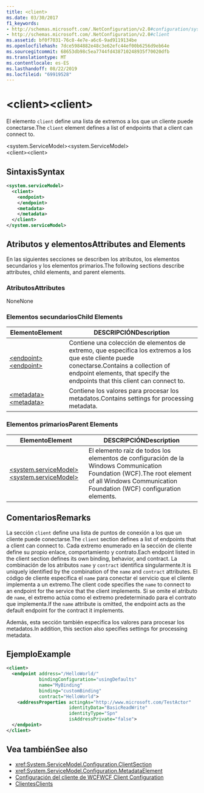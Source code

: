```yaml
---
title: <client>
ms.date: 03/30/2017
f1_keywords:
- http://schemas.microsoft.com/.NetConfiguration/v2.0#configuration/system.ServiceModel/client
- http://schemas.microsoft.com/.NetConfiguration/v2.0#client
ms.assetid: bf0f7031-76c8-4e7e-a6c6-9ad9119134be
ms.openlocfilehash: 7dce5984882e48c3e62efc44ef00b6256d9eb64e
ms.sourcegitcommit: 68653db98c5ea7744fd438710248935f70020dfb
ms.translationtype: MT
ms.contentlocale: es-ES
ms.lasthandoff: 08/22/2019
ms.locfileid: "69919528"
---
```

# <a name="client"></a><span data-ttu-id="21f4d-101">\<client></span><span class="sxs-lookup"><span data-stu-id="21f4d-101">\<client></span></span>
<span data-ttu-id="21f4d-102">El elemento `client` define una lista de extremos a los que un cliente puede conectarse.</span><span class="sxs-lookup"><span data-stu-id="21f4d-102">The `client` element defines a list of endpoints that a client can connect to.</span></span>  
  
 <span data-ttu-id="21f4d-103">\<system.ServiceModel></span><span class="sxs-lookup"><span data-stu-id="21f4d-103">\<system.ServiceModel></span></span>  
<span data-ttu-id="21f4d-104">\<client></span><span class="sxs-lookup"><span data-stu-id="21f4d-104">\<client></span></span>  
  
## <a name="syntax"></a><span data-ttu-id="21f4d-105">Sintaxis</span><span class="sxs-lookup"><span data-stu-id="21f4d-105">Syntax</span></span>  
  
```xml  
<system.serviceModel>
  <client>
    <endpoint>
    </endpoint>
    <metadata>
    </metadata>
  </client>
</system.serviceModel>
```  
  
## <a name="attributes-and-elements"></a><span data-ttu-id="21f4d-106">Atributos y elementos</span><span class="sxs-lookup"><span data-stu-id="21f4d-106">Attributes and Elements</span></span>  
 <span data-ttu-id="21f4d-107">En las siguientes secciones se describen los atributos, los elementos secundarios y los elementos primarios.</span><span class="sxs-lookup"><span data-stu-id="21f4d-107">The following sections describe attributes, child elements, and parent elements.</span></span>  
  
### <a name="attributes"></a><span data-ttu-id="21f4d-108">Atributos</span><span class="sxs-lookup"><span data-stu-id="21f4d-108">Attributes</span></span>  
 <span data-ttu-id="21f4d-109">None</span><span class="sxs-lookup"><span data-stu-id="21f4d-109">None</span></span>  
  
### <a name="child-elements"></a><span data-ttu-id="21f4d-110">Elementos secundarios</span><span class="sxs-lookup"><span data-stu-id="21f4d-110">Child Elements</span></span>  
  
|<span data-ttu-id="21f4d-111">Elemento</span><span class="sxs-lookup"><span data-stu-id="21f4d-111">Element</span></span>|<span data-ttu-id="21f4d-112">DESCRIPCIÓN</span><span class="sxs-lookup"><span data-stu-id="21f4d-112">Description</span></span>|  
|-------------|-----------------|  
|[<span data-ttu-id="21f4d-113">\<endpoint></span><span class="sxs-lookup"><span data-stu-id="21f4d-113">\<endpoint></span></span>](endpoint-of-client.md)|<span data-ttu-id="21f4d-114">Contiene una colección de elementos de extremo, que especifica los extremos a los que este cliente puede conectarse.</span><span class="sxs-lookup"><span data-stu-id="21f4d-114">Contains a collection of endpoint elements, that specify the endpoints that this client can connect to.</span></span>|  
|[<span data-ttu-id="21f4d-115">\<metadata></span><span class="sxs-lookup"><span data-stu-id="21f4d-115">\<metadata></span></span>](metadata.md)|<span data-ttu-id="21f4d-116">Contiene los valores para procesar los metadatos.</span><span class="sxs-lookup"><span data-stu-id="21f4d-116">Contains settings for processing metadata.</span></span>|  
  
### <a name="parent-elements"></a><span data-ttu-id="21f4d-117">Elementos primarios</span><span class="sxs-lookup"><span data-stu-id="21f4d-117">Parent Elements</span></span>  
  
|<span data-ttu-id="21f4d-118">Elemento</span><span class="sxs-lookup"><span data-stu-id="21f4d-118">Element</span></span>|<span data-ttu-id="21f4d-119">DESCRIPCIÓN</span><span class="sxs-lookup"><span data-stu-id="21f4d-119">Description</span></span>|  
|-------------|-----------------|  
|[<span data-ttu-id="21f4d-120">\<system.serviceModel></span><span class="sxs-lookup"><span data-stu-id="21f4d-120">\<system.serviceModel></span></span>](system-servicemodel.md)|<span data-ttu-id="21f4d-121">El elemento raíz de todos los elementos de configuración de la Windows Communication Foundation (WCF).</span><span class="sxs-lookup"><span data-stu-id="21f4d-121">The root element of all Windows Communication Foundation (WCF) configuration elements.</span></span>|  
  
## <a name="remarks"></a><span data-ttu-id="21f4d-122">Comentarios</span><span class="sxs-lookup"><span data-stu-id="21f4d-122">Remarks</span></span>  
 <span data-ttu-id="21f4d-123">La sección `client` define una lista de puntos de conexión a los que un cliente puede conectarse.</span><span class="sxs-lookup"><span data-stu-id="21f4d-123">The `client` section defines a list of endpoints that a client can connect to.</span></span> <span data-ttu-id="21f4d-124">Cada extremo enumerado en la sección de cliente define su propio enlace, comportamiento y contrato.</span><span class="sxs-lookup"><span data-stu-id="21f4d-124">Each endpoint listed in the client section defines its own binding, behavior, and contract.</span></span> <span data-ttu-id="21f4d-125">La combinación de los atributos `name` y `contract` identifica singularmente.</span><span class="sxs-lookup"><span data-stu-id="21f4d-125">It is uniquely identified by the combination of the `name` and `contract` attributes.</span></span> <span data-ttu-id="21f4d-126">El código de cliente especifica el `name` para conectar el servicio que el cliente implementa a un extremo.</span><span class="sxs-lookup"><span data-stu-id="21f4d-126">The client code specifies the `name` to connect to an endpoint for the service that the client implements.</span></span> <span data-ttu-id="21f4d-127">Si se omite el atributo de `name`, el extremo actúa como el extremo predeterminado para el contrato que implementa.</span><span class="sxs-lookup"><span data-stu-id="21f4d-127">If the `name` attribute is omitted, the endpoint acts as the default endpoint for the contract it implements.</span></span>  
  
 <span data-ttu-id="21f4d-128">Además, esta sección también especifica los valores para procesar los metadatos.</span><span class="sxs-lookup"><span data-stu-id="21f4d-128">In addition, this section also specifies settings for processing metadata.</span></span>  
  
## <a name="example"></a><span data-ttu-id="21f4d-129">Ejemplo</span><span class="sxs-lookup"><span data-stu-id="21f4d-129">Example</span></span>  
  
```xml  
<client>
  <endpoint address="/HelloWorld/"
            bindingConfiguration="usingDefaults"
            name="MyBinding"
            binding="customBinding"
            contract="HelloWorld">
    <addressProperties actingAs="http://www.microsoft.com/TestActor"
                       identityData="BasicReadWrite"
                       identityType="Spn"
                       isAddressPrivate="false">
  </endpoint>
</client>
```  
  
## <a name="see-also"></a><span data-ttu-id="21f4d-130">Vea también</span><span class="sxs-lookup"><span data-stu-id="21f4d-130">See also</span></span>

- <xref:System.ServiceModel.Configuration.ClientSection>
- <xref:System.ServiceModel.Configuration.MetadataElement>
- [<span data-ttu-id="21f4d-131">Configuración del cliente de WCF</span><span class="sxs-lookup"><span data-stu-id="21f4d-131">WCF Client Configuration</span></span>](../../../wcf/feature-details/client-configuration.md)
- [<span data-ttu-id="21f4d-132">Clientes</span><span class="sxs-lookup"><span data-stu-id="21f4d-132">Clients</span></span>](../../../wcf/feature-details/clients.md)
